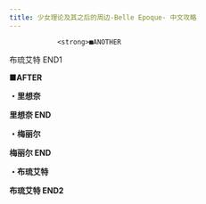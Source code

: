 ```yaml
---
title: 少女理论及其之后的周边-Belle Epoque- 中文攻略
---
```


                <strong>■ANOTHER

布琉艾特 END1</strong>



<strong>■AFTER

・里想奈

里想奈 END</strong>



<strong>・梅丽尔

梅丽尔 END</strong>



<strong>・布琉艾特

布琉艾特 END2</strong>


              
